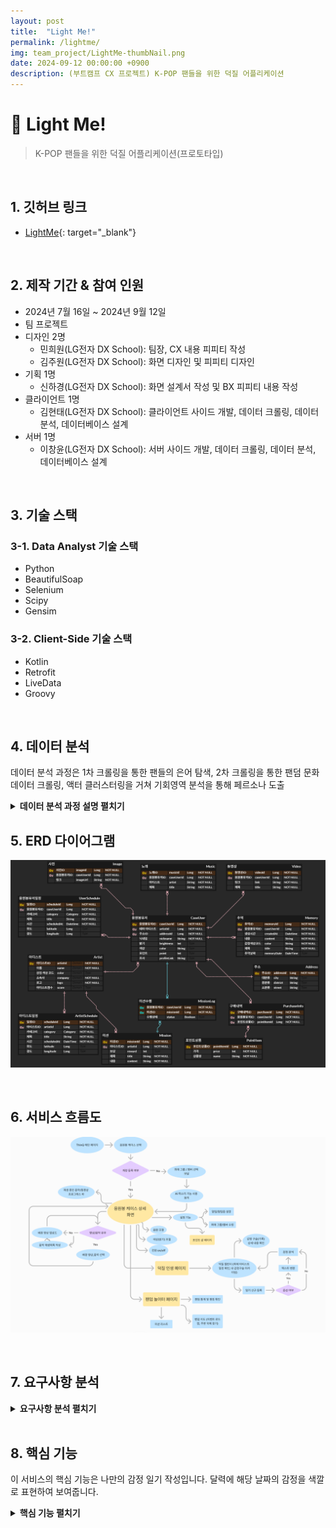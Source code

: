 ```yaml
---
layout: post
title:  "Light Me!"
permalink: /lightme/
img: team_project/LightMe-thumbNail.png
date: 2024-09-12 00:00:00 +0900
description: (부트캠프 CX 프로젝트) K-POP 팬들을 위한 덕질 어플리케이션
---
```


# :pushpin: Light Me!
> K-POP 팬들을 위한 덕질 어플리케이션(프로토타입)

<br>

## 1. 깃허브 링크
- [LightMe](https://github.com/kimgusxo/CX_TFIsland){: target="_blank"}

<br>

## 2. 제작 기간 & 참여 인원
- 2024년 7월 16일 ~ 2024년 9월 12일
- 팀 프로젝트
- 디자인 2명
  - 민희원(LG전자 DX School): 팀장, CX 내용 피피티 작성
  - 김주원(LG전자 DX School): 화면 디자인 및 피피티 디자인
- 기획 1명
  - 신하경(LG전자 DX School): 화면 설계서 작성 및 BX 피피티 내용 작성
- 클라이언트 1명
  - 김현태(LG전자 DX School): 클라이언트 사이드 개발, 데이터 크롤링, 데이터 분석, 데이터베이스 설계
- 서버 1명
  - 이창윤(LG전자 DX School): 서버 사이드 개발, 데이터 크롤링, 데이터 분석, 데이터베이스 설계

<br>

## 3. 기술 스택
### 3-1. Data Analyst 기술 스택
- Python
- BeautifulSoap
- Selenium
- Scipy
- Gensim

### 3-2. Client-Side 기술 스택
- Kotlin
- Retrofit
- LiveData
- Groovy

<br>

## 4. 데이터 분석
데이터 분석 과정은 1차 크롤링을 통한 팬들의 은어 탐색, 2차 크롤링을 통한 팬덤 문화 데이터 크롤링,
액터 클러스터링을 거쳐 기회영역 분석을 통해 페르소나 도출
<details>
<summary><b>데이터 분석 과정 설명 펼치기</b></summary>
<div markdown="1">

## 4-1. 1차 크롤링
<details>
<summary>
<b>1차 크롤링 펼치기</b>
</summary>
<div markdown="1">
![FirstCrawling](../assets/img/.png)
</div>
</details>

## 4-2. 2차 크롤링
<details>
<summary>
<b>2차 크롤링 펼치기</b>
</summary>
<div markdown="1">
![SecondCrawling](../assets/img/.png)
</div>
</details>

## 4-3. 1차 액션 클러스터링
<details>
<summary>
<b>1차 액션 클러스터링 펼치기</b>
</summary>
<div markdown="1">
![FirstActionClustering](../assets/img/.png)
</div>
</details>

## 4-4. 1차 액션 토픽 분석
<details>
<summary>
<b>1차 액션 토픽 분석 펼치기</b>
</summary>
<div markdown="1">
![FirstActionTopicAnalysis](../assets/img/.png)
</div>
</details>

## 4-5. 2차 액션 클러스터링
<details>
<summary>
<b>2차 액션 클러스터링 펼치기</b>
</summary>
<div markdown="1">
![SecondActionClustering](../assets/img/.png)
</div>
</details>

## 4-6. 2차 액션 토픽 분석
<details>
<summary>
<b>2차 액션 토픽 분석 펼치기</b>
</summary>
<div markdown="1">
![SecondActionTopicAnalysis](../assets/img/.png)
</div>
</details>

## 4-7. 페르소나 도출
<details>
<summary>
<b>페르소나 도출 펼치기</b>
</summary>
<div markdown="1">
![](../assets/img/.png)
</div>
</details>

</div>
</details>

## 5. ERD 다이어그램
![ERD Diagram](../assets/img/team_project/LightMe-ERDDiagram.png)

<br>

## 6. 서비스 흐름도
![ServiceFlow](../assets/img/team_project/LightMe-ServiceFlow.png)

<br>

## 7. 요구사항 분석
<details>
<summary><b>요구사항 분석 펼치기</b></summary>
<div markdown="1">

## 7-1. 
<details>

<summary>
  <b> 보기</b>
</summary>

<div markdown="1">

![NovelSearch](../assets/img/personal_project/NovelIsland-NovelSearch.png)

</div>
</details>

</div>
</details>

<br>

## 8. 핵심 기능
이 서비스의 핵심 기능은 나만의 감정 일기 작성입니다.
달력에 해당 날짜의 감정을 색깔로 표현하여 보여줍니다.

<details>
<summary><b>핵심 기능 펼치기</b></summary>
<div markdown="1">

## 7-1. 
<details>

<summary>
  <b> 보기</b>
</summary>

<div markdown="1">

![NovelSearch](../assets/img/personal_project/NovelIsland-NovelSearch.png)

</div>
</details>

</div>
</details>

<br>

